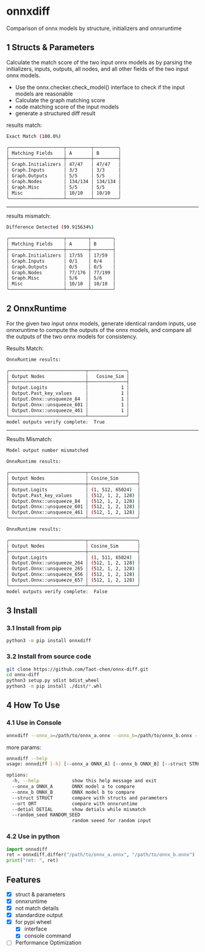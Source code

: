 # onnxdiff

Comparison of onnx models by structure, initializers and onnxruntime


## 1 Structs & Parameters

Calculate the match score of the two input onnx models as by parsing the initializers, inputs, outputs, all nodes, and all other fields of the two input onnx models.

* Use the onnx.checker.check_model() interface to check if the input models are reasonable
* Calculate the graph matching score
* node matching score of the input models
* generate a structured diff result

results match:

```bash
Exact Match (100.0%)

╭────────────────────┬─────────┬─────────╮
│ Matching Fields    │ A       │ B       │
├────────────────────┼─────────┼─────────┤
│ Graph.Initializers │ 47/47   │ 47/47   │
│ Graph.Inputs       │ 3/3     │ 3/3     │
│ Graph.Outputs      │ 5/5     │ 5/5     │
│ Graph.Nodes        │ 134/134 │ 134/134 │
│ Graph.Misc         │ 5/5     │ 5/5     │
│ Misc               │ 10/10   │ 10/10   │
╰────────────────────┴─────────┴─────────╯
```


----------


results mismatch:

```bash
Difference Detected (99.915634%)

╭────────────────────┬────────┬────────╮
│ Matching Fields    │ A      │ B      │
├────────────────────┼────────┼────────┤
│ Graph.Initializers │ 17/55  │ 17/59  │
│ Graph.Inputs       │ 0/1    │ 0/4    │
│ Graph.Outputs      │ 0/5    │ 0/5    │
│ Graph.Nodes        │ 77/176 │ 77/199 │
│ Graph.Misc         │ 5/6    │ 5/6    │
│ Misc               │ 10/10  │ 10/10  │
╰────────────────────┴────────┴────────╯
```


## 2 OnnxRuntime


For the given two input onnx models, generate identical random inputs, use onnxruntime to compute the outputs of the onnx models, and compare all the outputs of the two onnx models for consistency.

Results Match:

```bash
OnnxRuntime results:

╭────────────────────────────┬──────────────╮
│ Output Nodes               │   Cosine_Sim │
├────────────────────────────┼──────────────┤
│ Output.Logits              │            1 │
│ Output.Past_key_values     │            1 │
│ Output.Onnx::unsqueeze_84  │            1 │
│ Output.Onnx::unsqueeze_601 │            1 │
│ Output.Onnx::unsqueeze_461 │            1 │
╰────────────────────────────┴──────────────╯
model outputs verify complete:  True
```



----------


Results Mismatch:

```bash
Model output number mismatched

OnnxRuntime results:

╭────────────────────────────┬──────────────────╮
│ Output Nodes               │ Cosine_Sim       │
├────────────────────────────┼──────────────────┤
│ Output.Logits              │ (1, 512, 65024)  │
│ Output.Past_key_values     │ (512, 1, 2, 128) │
│ Output.Onnx::unsqueeze_84  │ (512, 1, 2, 128) │
│ Output.Onnx::unsqueeze_601 │ (512, 1, 2, 128) │
│ Output.Onnx::unsqueeze_461 │ (512, 1, 2, 128) │
╰────────────────────────────┴──────────────────╯

OnnxRuntime results:

╭────────────────────────────┬──────────────────╮
│ Output Nodes               │ Cosine_Sim       │
├────────────────────────────┼──────────────────┤
│ Output.Logits              │ (1, 511, 65024)  │
│ Output.Onnx::unsqueeze_264 │ (512, 1, 2, 128) │
│ Output.Onnx::unsqueeze_265 │ (512, 1, 2, 128) │
│ Output.Onnx::unsqueeze_656 │ (512, 1, 2, 128) │
│ Output.Onnx::unsqueeze_657 │ (512, 1, 2, 128) │
╰────────────────────────────┴──────────────────╯
model outputs verify complete:  False
```


## 3 Install

### 3.1 Install from pip

```bash
python3 -m pip install onnxdiff
```


### 3.2 Install from source code

```bash
git clone https://github.com/Taot-chen/onnx-diff.git
cd onnx-diff
python3 setup.py sdist bdist_wheel
python3 -m pip install ./dist/*.whl
```




## 4 How To Use

### 4.1 Use in Console

```bash
onnxdiff --onnx_a=/path/to/onnx_a.onnx --onnx_b=/path/to/onnx_b.onnx --ort=1 --detial=1
```

more params:

```bash
onnxdiff --help
usage: onnxdiff [-h] [--onnx_a ONNX_A] [--onnx_b ONNX_B] [--struct STRUCT] [--ort ORT] [--detial DETIAL] [--random_seed RANDOM_SEED]

options:
  -h, --help            show this help message and exit
  --onnx_a ONNX_A       ONNX model a to compare
  --onnx_b ONNX_B       ONNX model b to compare
  --struct STRUCT       compare with structs and parameters
  --ort ORT             compare with onnxruntime
  --detial DETIAL       show detials while mismatch
  --random_seed RANDOM_SEED
                        random seeed for random input
```


### 4.2 Use in python

```python
import onnxdiff
ret = onnxdiff.differ("/path/to/onnx_a.onnx", "/path/to/onnx_b.onnx")
print("ret: ", ret)
```


## Features

- [x] struct & parameters
- [x] onnxruntime
- [x] not match details
- [x] standardize output
- [x] for pypi wheel
    - [x] interface
    - [x] console command
- [ ] Performance Optimization
